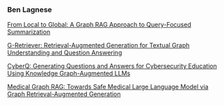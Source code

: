 ### Ben Lagnese

[From Local to Global: A Graph RAG Approach to
Query-Focused Summarization](https://arxiv.org/abs/2404.16130)

[G-Retriever: Retrieval-Augmented Generation for
Textual Graph Understanding and
Question Answering](https://arxiv.org/abs/2402.07630)

[CyberQ: Generating Questions and Answers for Cybersecurity Education Using
Knowledge Graph-Augmented LLMs](https://ojs.aaai.org/index.php/AAAI/article/view/30362)

[Medical Graph RAG: Towards Safe Medical Large Language Model via
Graph Retrieval-Augmented Generation](https://arxiv.org/abs/2408.04187)
